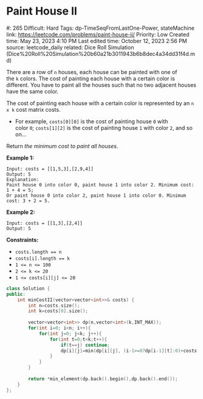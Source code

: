 # Paint House II

#: 265
Difficult: Hard
Tags: dp-TimeSeqFromLastOne-Power, stateMachine
link: https://leetcode.com/problems/paint-house-ii/
Priority: Low
Created time: May 23, 2023 4:10 PM
Last edited time: October 12, 2023 2:56 PM
source: leetcode_daily
related: Dice Roll Simulation (Dice%20Roll%20Simulation%20b60a21b3011943b6b8dec4a34dd31f4d.md)

There are a row of `n` houses, each house can be painted with one of the `k` colors. The cost of painting each house with a certain color is different. You have to paint all the houses such that no two adjacent houses have the same color.

The cost of painting each house with a certain color is represented by an `n x k` cost matrix costs.

- For example, `costs[0][0]` is the cost of painting house `0` with color `0`; `costs[1][2]` is the cost of painting house `1` with color `2`, and so on...

Return *the minimum cost to paint all houses*.

**Example 1:**

```
Input: costs = [[1,5,3],[2,9,4]]
Output: 5
Explanation:
Paint house 0 into color 0, paint house 1 into color 2. Minimum cost: 1 + 4 = 5;
Or paint house 0 into color 2, paint house 1 into color 0. Minimum cost: 3 + 2 = 5.

```

**Example 2:**

```
Input: costs = [[1,3],[2,4]]
Output: 5

```

**Constraints:**

- `costs.length == n`
- `costs[i].length == k`
- `1 <= n <= 100`
- `2 <= k <= 20`
- `1 <= costs[i][j] <= 20`

```cpp
class Solution {
public:
    int minCostII(vector<vector<int>>& costs) {
        int n=costs.size();
        int k=costs[0].size();
        
        vector<vector<int>> dp(n,vector<int>(k,INT_MAX));
        for(int i=0; i<n; i++){
            for(int j=0; j<k; j++){
                for(int t=0;t<k;t++){
                    if(t==j) continue;
                    dp[i][j]=min(dp[i][j], (i-1>=0?dp[i-1][t]:0)+costs[i][j]);
                }
            }
        }
        
        return *min_element(dp.back().begin(),dp.back().end());
    }
};
```